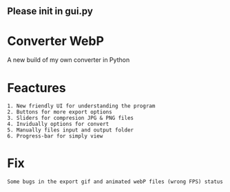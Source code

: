## Please init in gui.py
# Converter WebP
A new build of my own converter in Python
# Feactures
    1. New friendly UI for understanding the program
    2. Buttons for more export options
    3. Sliders for compresion JPG & PNG files
    4. Invidually options for convert
    5. Manually files input and output folder
    6. Progress-bar for simply view
# Fix
    Some bugs in the export gif and animated webP files (wrong FPS) status